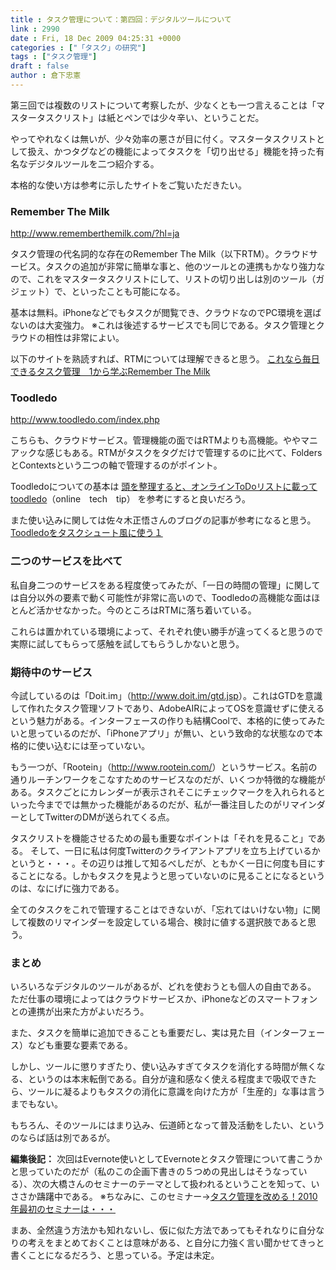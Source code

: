 ```yaml
---
title : タスク管理について：第四回：デジタルツールについて
link : 2990
date : Fri, 18 Dec 2009 04:25:31 +0000
categories : ["「タスク」の研究"]
tags : ["タスク管理"]
draft : false
author : 倉下忠憲
---
```


第三回では複数のリストについて考察したが、少なくとも一つ言えることは「マスタータスクリスト」は紙とペンでは少々辛い、ということだ。

やってやれなくは無いが、少々効率の悪さが目に付く。マスタータスクリストとして扱え、かつタグなどの機能によってタスクを「切り出せる」機能を持った有名なデジタルツールを二つ紹介する。

本格的な使い方は参考に示したサイトをご覧いただきたい。

<h3>Remember The Milk</h3>
<a href="http://www.rememberthemilk.com/?hl=ja">http://www.rememberthemilk.com/?hl=ja</a>

タスク管理の代名詞的な存在のRemember The Milk（以下RTM）。クラウドサービス。タスクの追加が非常に簡単な事と、他のツールとの連携もかなり強力なので、これをマスタータスクリストにして、リストの切り出しは別のツール（ガジェット）で、といったことも可能になる。

基本は無料。iPhoneなどでもタスクが閲覧でき、クラウドなのでPC環境を選ばないのは大変強力。
※これは後述するサービスでも同じである。タスク管理とクラウドの相性は非常によい。

以下のサイトを熟読すれば、RTMについては理解できると思う。
<a href="http://gihyo.jp/lifestyle/serial/01/rtm/0001">これなら毎日できるタスク管理　1から学ぶRemember The Milk</a>

<h3>Toodledo</h3>
<a href="http://www.toodledo.com/index.php">http://www.toodledo.com/index.php</a>

こちらも、クラウドサービス。管理機能の面ではRTMよりも高機能。ややマニアックな感じもある。RTMがタスクをタグだけで管理するのに比べて、FoldersとContextsという二つの軸で管理するのがポイント。

Toodledoについての基本は
<a href="http://www.online-tech-tips.com/cool-websites/free-online-to-do-list/ja/">頭を整理すると、オンラインToDoリストに載ってtoodledo</a>（online　tech　tip）
を参考にすると良いだろう。

また使い込みに関しては佐々木正悟さんのブログの記事が参考になると思う。
<a href="http://www.mindhacks.jp/2009/06/post-592">Toodledoをタスクシュート風に使う１</a>

<h3>二つのサービスを比べて</h3>
私自身二つのサービスをある程度使ってみたが、「一日の時間の管理」に関しては自分以外の要素で動く可能性が非常に高いので、Toodledoの高機能な面はほとんど活かせなかった。今のところはRTMに落ち着いている。

これらは置かれている環境によって、それぞれ使い勝手が違ってくると思うので実際に試してもらって感触を試してもらうしかないと思う。

<h3>期待中のサービス</h3>
今試しているのは「Doit.im」（<a href="http://www.doit.im/gtd.jsp">http://www.doit.im/gtd.jsp</a>）。これはGTDを意識して作れたタスク管理ソフトであり、AdobeAIRによってOSを意識せずに使えるという魅力がある。インターフェースの作りも結構Coolで、本格的に使ってみたいと思っているのだが、「iPhoneアプリ」が無い、という致命的な状態なので本格的に使い込むには至っていない。

もう一つが、「Rootein」（<a href="http://www.rootein.com/">http://www.rootein.com/</a>）というサービス。名前の通りルーチンワークをこなすためのサービスなのだが、いくつか特徴的な機能がある。タスクごとにカレンダーが表示されそこにチェックマークを入れられるといった今まででは無かった機能があるのだが、私が一番注目したのがリマインダーとしてTwitterのDMが送られてくる点。

タスクリストを機能させるための最も重要なポイントは「それを見ること」である。
そして、一日に私は何度Twitterのクライアントアプリを立ち上げているかというと・・・。その辺りは推して知るべしだが、ともかく一日に何度も目にすることになる。しかもタスクを見ようと思っていないのに見ることになるというのは、なにげに強力である。

全てのタスクをこれで管理することはできないが、「忘れてはいけない物」に関して複数のリマインダーを設定している場合、検討に値する選択肢であると思う。

<h3>まとめ</h3>
いろいろなデジタルのツールがあるが、どれを使おうとも個人の自由である。
ただ仕事の環境によってはクラウドサービスか、iPhoneなどのスマートフォンとの連携が出来た方がよいだろう。

また、タスクを簡単に追加できることも重要だし、実は見た目（インターフェース）なども重要な要素である。

しかし、ツールに懲りすぎたり、使い込みすぎてタスクを消化する時間が無くなる、というのは本末転倒である。自分が違和感なく使える程度まで吸収できたら、ツールに凝るよりもタスクの消化に意識を向けた方が「生産的」な事は言うまでもない。

もちろん、そのツールにはまり込み、伝道師となって普及活動をしたい、というのならば話は別であるが。

<div class="column">
<strong>編集後記：</strong>
次回はEvernote使いとしてEvernoteとタスク管理について書こうかと思っていたのだが（私のこの企画下書きの５つめの見出しはそうなっている）、次の大橋さんのセミナーのテーマとして扱われるということを知って、いささか躊躇中である。
※ちなみに、このセミナー→<a href="http://cyblog.jp/modules/weblogs/2853">タスク管理を改める！2010年最初のセミナーは・・・</a>

まあ、全然違う方法かも知れないし、仮に似た方法であってもそれなりに自分なりの考えをまとめておくことは意味がある、と自分に力強く言い聞かせてきっと書くことになるだろう、と思っている。予定は未定。
</div>
